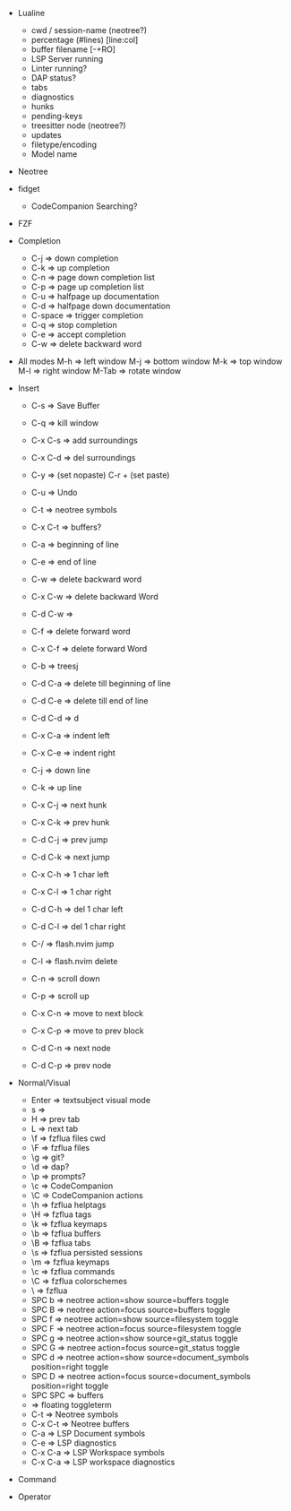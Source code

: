 - Lualine
  - cwd / session-name (neotree?)
  - percentage (#lines) [line:col]
  - buffer filename [-+RO]
  - LSP Server running
  - Linter running?
  - DAP status?
  - tabs
  - diagnostics
  - hunks
  - pending-keys
  - treesitter node (neotree?)
  - updates
  - filetype/encoding
  - Model name
- Neotree
- fidget
  - CodeCompanion Searching?
- FZF
- Completion
  - C-j => down completion
  - C-k => up completion
  - C-n => page down completion list
  - C-p => page up completion list
  - C-u => halfpage up documentation
  - C-d => halfpage down documentation
  - C-space => trigger completion
  - C-q => stop completion
  - C-e => accept completion
  - C-w => delete backward word
- All modes
  M-h => left window
  M-j => bottom window
  M-k => top window
  M-l => right window
  M-Tab => rotate window
- Insert

  - C-s => Save Buffer
  - C-q => kill window

  - C-x C-s => add surroundings
  - C-x C-d => del surroundings

  - C-y => (set nopaste) C-r + (set paste)

  - C-u => Undo

  - C-t => neotree symbols
  - C-x C-t => buffers?

  - C-a => beginning of line
  - C-e => end of line

  - C-w => delete backward word
  - C-x C-w => delete backward Word
  - C-d C-w =>

  - C-f => delete forward word
  - C-x C-f => delete forward Word
  - C-b => treesj
  - C-d C-a => delete till beginning of line
  - C-d C-e => delete till end of line
  - C-d C-d => <C-o>d

  - C-x C-a => indent left
  - C-x C-e => indent right

  - C-j => down line
  - C-k => up line

  - C-x C-j => next hunk
  - C-x C-k => prev hunk

  - C-d C-j => prev jump
  - C-d C-k => next jump

  - C-x C-h => 1 char left
  - C-x C-l => 1 char right

  - C-d C-h => del 1 char left
  - C-d C-l => del 1 char right

  - C-/ => flash.nvim jump
  - C-l => flash.nvim delete

  - C-n => scroll down
  - C-p => scroll up

  - C-x C-n => move to next block
  - C-x C-p => move to prev block

  - C-d C-n => next node
  - C-d C-p => prev node

- Normal/Visual
  - Enter => textsubject visual mode
  - s =>
  - H => prev tab
  - L => next tab
  - \f => fzflua files cwd
  - \F => fzflua files
  - \g => git?
  - \d => dap?
  - \p => prompts?
  - \c => CodeCompanion
  - \C => CodeCompanion actions
  - \h => fzflua helptags
  - \H => fzflua tags
  - \k => fzflua keymaps
  - \b => fzflua buffers
  - \B => fzflua tabs
  - \s => fzflua persisted sessions
  - \m => fzflua keymaps
  - \c => fzflua commands
  - \C => fzflua colorschemes
  - \\ => fzflua
  - SPC b => neotree action=show source=buffers toggle
  - SPC B => neotree action=focus source=buffers toggle
  - SPC f => neotree action=show source=filesystem toggle
  - SPC F => neotree action=focus source=filesystem toggle
  - SPC g => neotree action=show source=git_status toggle
  - SPC G => neotree action=focus source=git_status toggle
  - SPC d => neotree action=show source=document_symbols position=right toggle
  - SPC D => neotree action=focus source=document_symbols position=right toggle
  - SPC SPC => buffers
  - <C-Space> => floating toggleterm
  - C-t => Neotree symbols
  - C-x C-t => Neotree buffers
  - C-a => LSP Document symbols
  - C-e => LSP diagnostics
  - C-x C-a => LSP Workspace symbols
  - C-x C-a => LSP workspace diagnostics
- Command
- Operator
